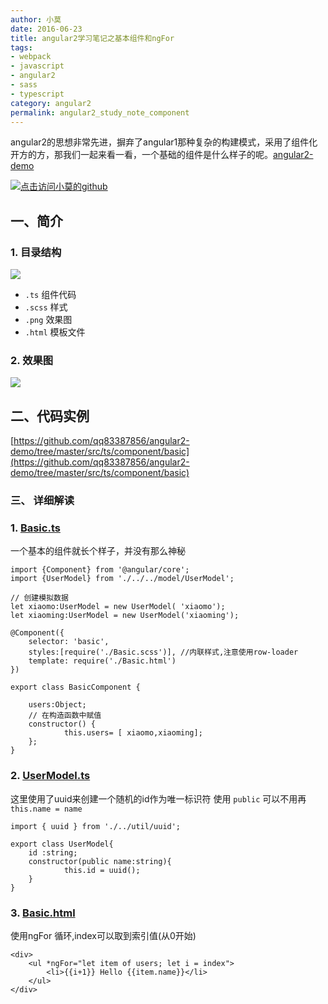```yaml
---
author: 小莫
date: 2016-06-23
title: angular2学习笔记之基本组件和ngFor
tags:
- webpack
- javascript
- angular2
- sass
- typescript
category: angular2
permalink: angular2_study_note_component
---
```

angular2的思想非常先进，摒弃了angular1那种复杂的构建模式，采用了组件化开方的方，那我们一起来看一看，一个基础的组件是什么样子的呢。[angular2-demo](https://github.com/qq83387856/angular2-demo)
<!-- more -->
[![点击访问小莫的github](http://static.xiaomo.info/images/angular.png)](https://github.com/qq83387856)

## 一、简介

### 1. 目录结构

![](http://static.xiaomo.info/images/jiegou.png)

- `.ts`   组件代码
- `.scss`   样式
- `.png`   效果图
- `.html`   模板文件

### 2. 效果图

![](http://static.xiaomo.info/images/Basic.png)

## 二、代码实例

[https://github.com/qq83387856/angular2-demo/tree/master/src/ts/component/basic](https://github.com/qq83387856/angular2-demo/tree/master/src/ts/component/basic)

### 三、 详细解读

###  1. [Basic.ts](https://github.com/qq83387856/angular2-demo/blob/master/src/ts/component/basic/Basic.ts)
一个基本的组件就长个样子，并没有那么神秘

```
import {Component} from '@angular/core';
import {UserModel} from './../../model/UserModel';

// 创建模拟数据
let xiaomo:UserModel = new UserModel( 'xiaomo');
let xiaoming:UserModel = new UserModel('xiaoming');

@Component({
	selector: 'basic',
	styles:[require('./Basic.scss')], //内联样式,注意使用row-loader
	template: require('./Basic.html')
})

export class BasicComponent {

	users:Object;
	// 在构造函数中赋值
	constructor() {
			this.users= [ xiaomo,xiaoming];
	};
}

```

### 2. [UserModel.ts](https://github.com/qq83387856/angular2-demo/blob/master/src/ts/model/UserModel.ts)
这里使用了uuid来创建一个随机的id作为唯一标识符
使用 `public` 可以不用再 `this.name = name`
```
import { uuid } from './../util/uuid';

export class UserModel{
	id :string;
	constructor(public name:string){
			this.id = uuid();
	}
}

```

### 3. [Basic.html](https://github.com/qq83387856/angular2-demo/blob/master/src/ts/component/basic/Basic.html)
使用ngFor 循环,index可以取到索引值(从0开始)

```
<div>
    <ul *ngFor="let item of users; let i = index">
        <li>{{i+1}} Hello {{item.name}}</li>
    </ul>
</div>
```
